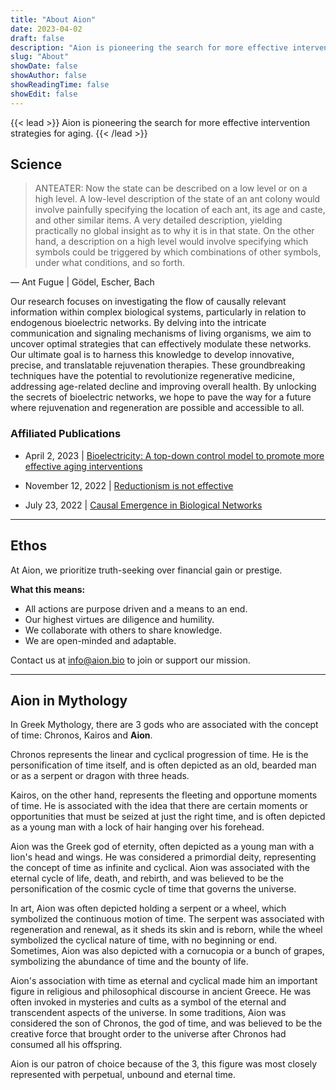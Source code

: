 ```yaml
---
title: "About Aion"
date: 2023-04-02
draft: false
description: "Aion is pioneering the search for more effective intervention strategies for aging."
slug: "About"
showDate: false
showAuthor: false
showReadingTime: false
showEdit: false
---
```

{{< lead >}}
Aion is pioneering the search for more effective intervention strategies for aging.
{{< /lead >}}

## Science
> ANTEATER: Now the state can be described on a low level or on a high level. A low-level description of the state of an ant colony would involve painfully specifying the location of each ant, its age and caste, and other similar items. A very detailed description, yielding practically no global insight as to why it is in that state. On the other hand, a description on a high level would involve specifying which symbols could be triggered by which combinations of other symbols, under what conditions, and so forth. 

— Ant Fugue | Gödel, Escher, Bach

Our research focuses on investigating the flow of causally relevant information within complex biological systems, particularly in relation to endogenous bioelectric networks. By delving into the intricate communication and signaling mechanisms of living organisms, we aim to uncover optimal strategies that can effectively modulate these networks. Our ultimate goal is to harness this knowledge to develop innovative, precise, and translatable rejuvenation therapies. These groundbreaking techniques have the potential to revolutionize regenerative medicine, addressing age-related decline and improving overall health. By unlocking the secrets of bioelectric networks, we hope to pave the way for a future where rejuvenation and regeneration are possible and accessible to all.

### Affiliated Publications

- April 2, 2023 | [Bioelectricity: A top-down control model to promote more effective aging interventions](https://www.liebertpub.com/doi/10.1089/bioe.2023.0013)

- November 12, 2022 | [Reductionism is not effective](https://www.consciousrepository.com/p/reductionism-is-not-effective)

- July 23, 2022 | [Causal Emergence in Biological Networks](https://www.thebenjam.in/research/causal-emergence-biological-networks/)
---
## Ethos

At Aion, we prioritize truth-seeking over financial gain or prestige. 

**What this means:**
- All actions are purpose driven and a means to an end.
- Our highest virtues are diligence and humility.
- We collaborate with others to share knowledge.
- We are open-minded and adaptable.

Contact us at [info@aion.bio](mailto:info@aion.bio) to join or support our mission.

---

## Aion in Mythology

In Greek Mythology, there are 3 gods who are associated with the concept of time: Chronos, Kairos and **Aion**.

Chronos represents the linear and cyclical progression of time. He is the personification of time itself, and is often depicted as an old, bearded man or as a serpent or dragon with three heads.

Kairos, on the other hand, represents the fleeting and opportune moments of time. He is associated with the idea that there are certain moments or opportunities that must be seized at just the right time, and is often depicted as a young man with a lock of hair hanging over his forehead. 

Aion was the Greek god of eternity, often depicted as a young man with a lion's head and wings. He was considered a primordial deity, representing the concept of time as infinite and cyclical. Aion was associated with the eternal cycle of life, death, and rebirth, and was believed to be the personification of the cosmic cycle of time that governs the universe.

In art, Aion was often depicted holding a serpent or a wheel, which symbolized the continuous motion of time. The serpent was associated with regeneration and renewal, as it sheds its skin and is reborn, while the wheel symbolized the cyclical nature of time, with no beginning or end. Sometimes, Aion was also depicted with a cornucopia or a bunch of grapes, symbolizing the abundance of time and the bounty of life.

Aion's association with time as eternal and cyclical made him an important figure in religious and philosophical discourse in ancient Greece. He was often invoked in mysteries and cults as a symbol of the eternal and transcendent aspects of the universe. In some traditions, Aion was considered the son of Chronos, the god of time, and was believed to be the creative force that brought order to the universe after Chronos had consumed all his offspring.

Aion is our patron of choice because of the 3, this figure was most closely represented with perpetual, unbound and eternal time.
    